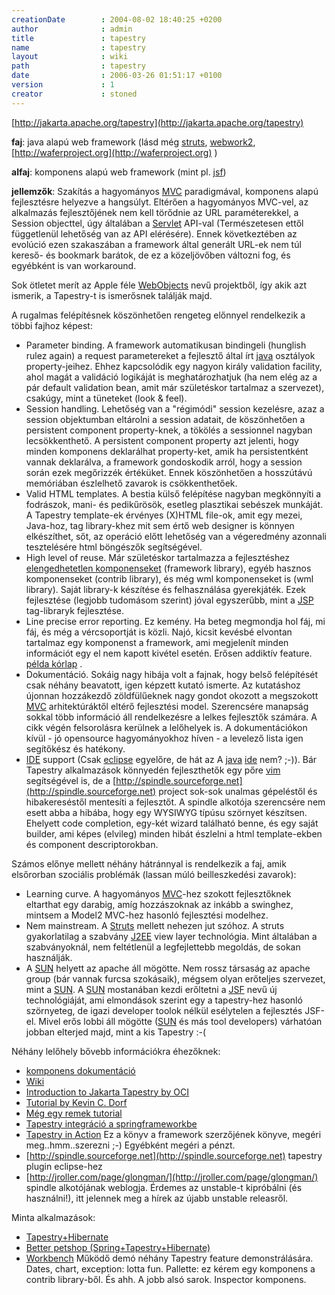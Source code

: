 ```yaml
---
creationDate        : 2004-08-02 18:40:25 +0200 
author              : admin 
title               : tapestry 
name                : tapestry 
layout              : wiki 
path                : tapestry 
date                : 2006-03-26 01:51:17 +0100 
version             : 1 
creator             : stoned 
---
```

[http://jakarta.apache.org/tapestry](http://jakarta.apache.org/tapestry)

__faj__: java alapú web framework (lásd még [struts](struts.html), [webwork2](Missing.html), [http://waferproject.org](http://waferproject.org) )

__alfaj__: komponens alapú web framework (mint pl. [jsf](JSF.html))

__jellemzők__: Szakítás a hagyományos [MVC](MVC.html) paradigmával, komponens alapú fejlesztésre helyezve a hangsúlyt. Eltérően a hagyományos MVC-vel, az alkalmazás fejlesztőjének nem kell törődnie az URL paraméterekkel, a Session objecttel, úgy általában a [Servlet](servlet.html) API-val (Természetesen ettől függetlenül lehetőség van az API elérésére). Ennek következtében az evolúció ezen szakaszában a framework által generált URL-ek nem túl kereső- és bookmark barátok, de ez a közeljövőben változni fog, és egyébként is van workaround.

Sok ötletet merít az Apple féle [WebObjects](Missing.html) nevű projektből, így akik azt ismerik, a Tapestry-t is ismerősnek találják majd.

A rugalmas felépítésnek köszönhetően rengeteg előnnyel rendelkezik a többi fajhoz képest:

*   Parameter binding. A framework automatikusan bindingeli (hunglish rulez again) a request parametereket a fejlesztő által írt [java](java.html) osztályok property-jeihez. Ehhez kapcsolódik egy nagyon király validation facility, ahol magát a validáció logikáját is meghatározhatjuk (ha nem elég az a pár default validation bean, amit már születéskor tartalmaz a szervezet), csakúgy, mint a tüneteket (look & feel).
*   Session handling. Lehetőség van a "régimódi" session kezelésre, azaz a session objektumban eltárolni a session adatait, de köszönhetően a persistent component property-knek, a tökölés a sessionnel nagyban lecsökkenthető. A persistent component property azt jelenti, hogy minden komponens deklarálhat property-ket, amik ha persistentként vannak deklarálva, a framework gondoskodik arról, hogy a session során ezek megőrizzék értéküket. Ennek köszönhetően a hosszútávú memóriában észlelhető zavarok is csökkenthetőek.
*   Valid HTML templates. A bestia külső felépítése nagyban megkönnyíti a fodrászok, mani- és pedikűrösök, esetleg plasztikai sebészek munkáját. A Tapestry template-ek érvényes (X)HTML file-ok, amit egy mezei, Java-hoz, tag library-khez mit sem értő web designer is könnyen elkészíthet, sőt, az operáció előtt lehetőség van a végeredmény azonnali tesztelésére html böngészők segítségével.
*   High level of reuse. Már születéskor tartalmazza a fejlesztéshez [elengedhetetlen komponenseket](http://jakarta.apache.org/tapestry/doc/ComponentReference/index.html) (framework library), egyéb hasznos komponenseket (contrib library), és még wml komponenseket is (wml library). Saját library-k készítése és felhasználása gyerekjáték. Ezek fejlesztése (legjobb tudomásom szerint) jóval egyszerűbb, mint a [JSP](JSP.html) tag-libraryk fejlesztése.
*   Line precise error reporting. Ez kemény. Ha beteg megmondja hol fáj, mi fáj, és még a vércsoportját is közli. Najó, kicsit kevésbé elvontan tartalmaz egy komponenst a framework, ami megjelenít minden információt egy el nem kapott kivétel esetén. Erősen addiktív feature. [példa kórlap](http://www.t-deli.com/workbench/app?service=page/ErrorFest) .
*   Dokumentáció. Sokáig nagy hibája volt a fajnak, hogy belső felépítését csak néhány beavatott, igen képzett kutató ismerte. Az kutatáshoz újonnan hozzákezdő zöldfülűeknek nagy gondot okozott a megszokott [MVC](MVC.html) arhitektúráktől eltérő fejlesztési model. Szerencsére manapság sokkal több információ áll rendelkezésre a lelkes fejlesztők számára. A cikk végén felsorolásra kerülnek a lelőhelyek is. A dokumentációkon kívül - jó opensource hagyományokhoz híven - a levelező lista igen segítőkész és hatékony.
*   [IDE](IDE.html) support (Csak [eclipse](Eclipse.html) egyelőre, de hát az A [java](java.html) [ide](IDE.html) nem? ;-)). Bár Tapestry alkalmazások könnyedén fejleszthetők egy pőre [vim](VIM.html) segítségével is, de a [http://spindle.sourceforge.net](http://spindle.sourceforge.net) project sok-sok unalmas gépeléstől és hibakereséstől mentesíti a fejlesztőt. A spindle alkotója szerencsére nem esett abba a hibába, hogy egy WYSIWYG típúsu szörnyet készítsen. Ehelyett code completion, egy-két wizard található benne, és egy saját builder, ami képes (elvileg) minden hibát észlelni a html template-ekben és component descriptorokban.

Számos előnye mellett néhány hátránnyal is rendelkezik a faj, amik elsőrorban szociális problémák (lassan múló beilleszkedési zavarok):

*   Learning curve. A hagyományos [MVC](MVC.html)-hez szokott fejlesztőknek eltarthat egy darabig, amíg hozzászoknak az inkább a swinghez, mintsem a Model2 MVC-hez hasonló fejlesztési modelhez.
*   Nem mainstream. A [Struts](struts.html) mellett nehezen jut szóhoz. A struts gyakorlatilag a szabvány [J2EE](j2ee.html) view layer technológia. Mint általában a szabványoknál, nem feltétlenül a legfejlettebb megoldás, de sokan használják.
*   A [SUN](Sun.html) helyett az apache áll mögötte. Nem rossz társaság az apache group (bár vannak furcsa szokásaik), mégsem olyan erőteljes szervezet, mint a [SUN](Sun.html). A [SUN](Sun.html) mostanában kezdi erőltetni a [JSF](JSF.html) nevű új technológiáját, ami elmondások szerint egy a tapestry-hez hasonló szörnyeteg, de igazi developer toolok nélkül esélytelen a fejlesztés JSF-el. Mivel erős lobbi áll mögötte ([SUN](Sun.html) és más tool developers) várhatóan jobban elterjed majd, mint a kis Tapestry :-(

Néhány lelőhely bővebb információkra éhezőknek:

*   [komponens dokumentáció](http://jakarta.apache.org/tapestry/doc/ComponentReference/index.html)
*   [Wiki](http://wiki.apache.org/jakarta-tapestry/)
*   [Introduction to Jakarta Tapestry by OCI](http://www.ociweb.com/jnb/jnbMay2004.html)
*   [Tutorial by Kevin C. Dorf](http://dorffweb.com/?page=taptutorial)
*   [Még egy remek tutorial](http://www.sandcastsoftware.com/articlesandtutorials/brownbag/)
*   [Tapestry integráció a springframeworkbe](http://www.springframework.org/docs/reference/view.html#view-tapestry)
*   [Tapestry in Action](http://www.manning.com/lewisship/) Ez a könyv a framework szerzőjének könyve, megéri meg..hmm..szerezni ;-) Egyébként megéri a pénzt.
*   [http://spindle.sourceforge.net](http://spindle.sourceforge.net) tapestry plugin eclipse-hez
*   [http://jroller.com/page/glongman/](http://jroller.com/page/glongman/) spindle alkotójának weblogja. Érdemes az unstable-t kipróbálni (és használni!), itt jelennek meg a hírek az újabb unstable releasről.

Minta alkalmazások:

*   [Tapestry+Hibernate](http://nemesisit.rdsnet.ro/opendocs/tapehibe2/tapehibe2.html)
*   [Better petshop (Spring+Tapestry+Hibernate)](https://betterpetshop.dev.java.net/)
*   [Workbench](http://www.t-deli.com/workbench/app) Működő demó néhány Tapestry feature demonstrálására. Dates, chart, exception: lotta fun. Pallette: ez kérem egy komponens a contrib library-ből. És ahh. A jobb alsó sarok. Inspector komponens.
